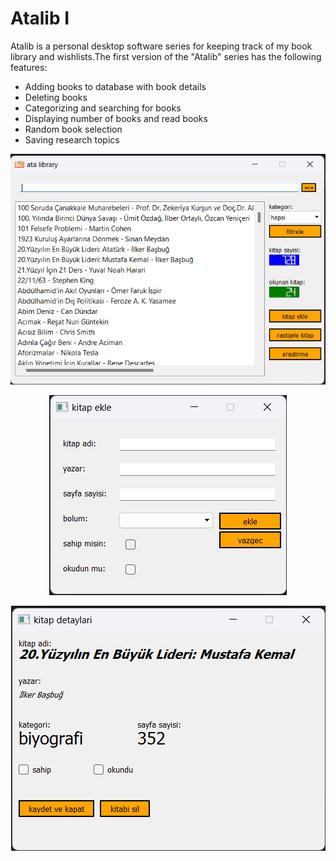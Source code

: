 # Atalib I

Atalib is a personal desktop software series for keeping track of my book library and wishlists.The first version of the "Atalib" series has the following features:

* Adding books to database with book details
* Deleting books
* Categorizing and searching for books
* Displaying number of books and read books
* Random book selection
* Saving research topics

<p align="center">
    <img src="screenshots/Atalib I.png">
</p>

<p align="center">
    <img src="screenshots/Atalib I 2.png">
</p>

<p align="center">
    <img src="screenshots/Atalib I 3.png">
</p>
